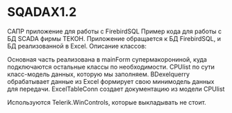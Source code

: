 SQADAX1.2
=========

САПР приложение для работы с FirebirdSQL
Пример кода для работы с БД SCADA фирмы ТЕКОН. Приложение обращается к БД FirebirdSQL, и БД реализованной в Excel.
Описание классов:

Основная часть реализована в mainForm супермакорониной, куда подключаются остальные классы по необходимости.
CPUlist по сути класс-модель данных, которую мы заполняем.
BDexelquerry обрабатывает данные из Excel формирует свою минимодель данных для передачи.
ExcelTableConn создает документацию из модели CPUlist

Используются Telerik.WinControls, которые выкладывать не стоит.

